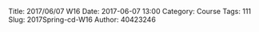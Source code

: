 Title: 2017/06/07 W16
Date: 2017-06-07 13:00
Category: Course
Tags: 111
Slug: 2017Spring-cd-W16
Author: 40423246
 